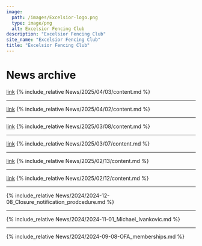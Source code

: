 ```yaml
---
image:
  path: /images/Excelsior-logo.png
  type: image/png
  alt: Excelsior Fencing Club
description: "Excelsior Fencing Club"
site_name: "Excelsior Fencing Club"
title: "Excelsior Fencing Club"
---
```


# News archive

[link](News/2025/04/03/)
{% include_relative News/2025/04/03/content.md %}

---

[link](News/2025/04/02/)
{% include_relative News/2025/04/02/content.md %}

---

[link](News/2025/03/08/)
{% include_relative News/2025/03/08/content.md %}

---

[link](News/2025/03/07/)
{% include_relative News/2025/03/07/content.md %}

---

[link](News/2025/02/13/)
{% include_relative News/2025/02/13/content.md %}

---

[link](News/2025/02/12/)
{% include_relative News/2025/02/12/content.md %}

---

{% include_relative News/2024/2024-12-08_Closure_notification_prodcedure.md %}

---

{% include_relative News/2024/2024-11-01_Michael_Ivankovic.md %}

---

{% include_relative News/2024/2024-09-08-OFA_memberships.md %}
